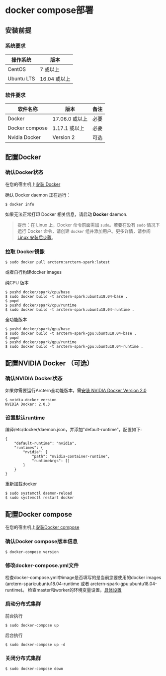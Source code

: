 # docker compose部署

## 安装前提

### 系统要求


| 操作系统    | 版本          |
| ---------- | ------------ |
| CentOS     | 7 或以上      |
| Ubuntu LTS | 16.04 或以上  |

### 软件要求


| 软件名称        | 版本          | 备注  |
| ----------     | ------------ | ----- |
| Docker         | 17.06.0 或以上| 必要  |
| Docker compose | 1.17.1 或以上 | 必要  |
| Nvidia Docker  | Version 2    | 可选  |

## 配置Docker

### 确认Docker状态
在您的宿主机上[安装 Docker](https://docs.docker.com/install/)

确认 Docker daemon 正在运行：

```shell
$ docker info
```

如果无法正常打印 Docker 相关信息，请启动 **Docker** daemon.

> 提示：在 Linux 上，Docker 命令前面需加 `sudo`。若要在没有 `sudo` 情况下运行 Docker 命令，请创建 `docker` 组并添加用户。更多详情，请参阅 [Linux 安装后步骤](https://docs.docker.com/install/linux/linux-postinstall/)。

### 拉取 Docker镜像

```shell
$ sudo docker pull arctern:arctern-spark:latest
```
或者自行构建docker images

纯CPU 版本
```shell
$ pushd docker/spark/cpu/base
$ sudo docker build -t arctern-spark:ubuntu18.04-base .
$ popd
$ pushd docker/spark/cpu/runtime
$ sudo docker build -t arctern-spark:ubuntu18.04-runtime .
```

全功能版本
```shell
$ pushd docker/spark/gpu/base
$ sudo docker build -t arctern-spark-gpu:ubuntu18.04-base .
$ popd
$ pushd docker/spark/gpu/runtime
$ sudo docker build -t arctern-spark-gpu:ubuntu18.04-runtime .
```

## 配置NVIDIA Docker （可选）

### 确认NVIDIA Docker状态
如果你需要运行Arctern全功能版本，需[安装 NVIDIA Docker Version 2.0](https://github.com/nvidia/nvidia-docker/wiki/Installation-(version-2.0))

```shell
$ nvidia-docker version
NVIDIA Docker: 2.0.3
```
### 设置默认runtime

编译/etc/docker/daemon.json，并添加"default-runtime"，配置如下:

```
{
    "default-runtime": "nvidia",
    "runtimes": {
        "nvidia": {
            "path": "nvidia-container-runtime",
            "runtimeArgs": []
        }
    }
}
```
重新加载docker

```shell
$ sudo systemctl daemon-reload
$ sudo systemctl restart docker
```

## 配置Docker compose
在您的宿主机上[安装Docker compose](https://docs.docker.com/compose/install/)

### 确认Docker compose版本信息

```shell
$ docker-compose version
```

### 修改docker-compose.yml文件

检查docker-compose.yml中image是否填写的是当前您要使用的docker images (arctern-spark:ubuntu18.04-runtime 或者 arctern-spark-gpu:ubuntu18.04-runtime)。
检查master和worker的环境变量设置，[具体设置](https://spark.apache.org/docs/latest/spark-standalone.html)

### 启动分布式集群

前台执行
```shell
$ sudo docker-compose up
```

后台执行
```shell
$ sudo docker-compose up -d
```

### 关闭分布式集群

```shell
$ sudo docker-compose down
```
